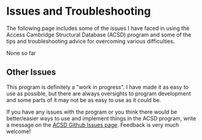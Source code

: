 # Issues and Troubleshooting

The following page includes some of the issues I have faced in using the Access Cambridge Structural Database (ACSD) program and some of the tips and troubleshooting advice for overcoming various difficulties. 

None so far

## Other Issues

This program is definitely a "work in progress". I have made it as easy to use as possible, but there are always oversights to program development and some parts of it may not be as easy to use as it could be. 

If you have any issues with the program or you think there would be better/easier ways to use and implement things in the ACSD program, write a message on the [ACSD Github Issues page](https://github.com/geoffreyweal/ACSD/issues). Feedback is very much welcome!
